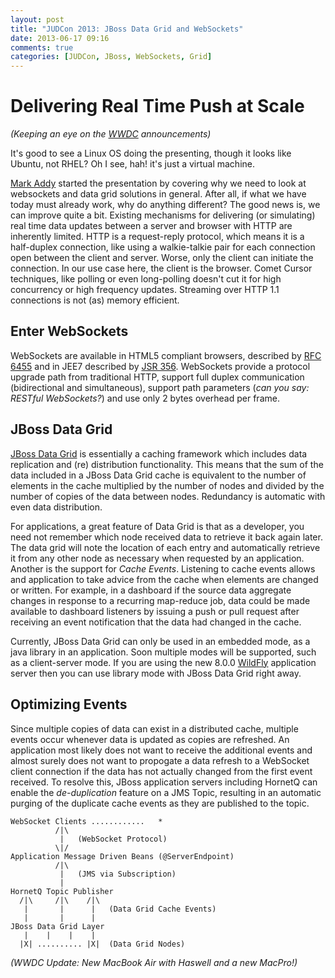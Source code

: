 ```yaml
---
layout: post
title: "JUDCon 2013: JBoss Data Grid and WebSockets"
date: 2013-06-17 09:16
comments: true
categories: [JUDCon, JBoss, WebSockets, Grid]
---
```


Delivering Real Time Push at Scale
==================================

_(Keeping an eye on the [WWDC](https://developer.apple.com/wwdc/) 
announcements)_

It's good to see a Linux OS doing the presenting, though it 
looks like Ubuntu, not RHEL?  Oh I see, hah! it's just a virtual 
machine.

[Mark Addy](http://blog.c2b2.co.uk) started the presentation by 
covering why we need to look at websockets and data grid solutions 
in general.  After all, if what we have today must already work, 
why do anything different?  The good news is, we can improve quite 
a bit.  Existing mechanisms for delivering (or simulating) real time 
data updates between a server and browser with HTTP are inherently
limited.  HTTP is a request-reply protocol, which means it is 
a half-duplex connection, like using a walkie-talkie pair for
each connection open between the client and server.  Worse, only
the client can initiate the connection.  In our use case here,
the client is the browser.  Comet Cursor techniques, like polling
or even long-polling doesn't cut it for high concurrency or 
high frequency updates.  Streaming over HTTP 1.1 connections is
not (as) memory efficient.

Enter WebSockets
----------------

WebSockets are available in HTML5 compliant browsers, described
by [RFC 6455](https://www.rfc-editor.org/rfc/rfc6455.txt) and in
JEE7 described by [JSR 356](http://jcp.org/aboutJava/communityprocess/final/jsr356/index.html).
WebSockets provide a protocol upgrade path from traditional 
HTTP, support full duplex communication (bidirectional
and simultaneous), support path parameters (_can you say: 
RESTful WebSockets?_) and use only 2 bytes overhead per frame.

JBoss Data Grid
---------------

[JBoss Data
Grid](https://www.redhat.com/products/jbossenterprisemiddleware/data-grid/)
is essentially a caching framework which includes data replication
and (re) distribution functionality.  This means that the sum of the 
data included in a JBoss Data Grid cache is equivalent to the number
of elements in the cache multiplied by the number of nodes and divided
by the number of copies of the data between nodes.  Redundancy is 
automatic with even data distribution.

For applications, a great feature of Data Grid is that as a
developer, you need not remember which node received data to retrieve 
it back again later.  The data grid will note the location of each 
entry and automatically retrieve it from any other node as necessary
when requested by an application.  Another is the support for _Cache
Events_.  Listening to cache events allows and application to take
advice from the cache when elements are changed or written.  For
example, in a dashboard if the source data aggregate changes in 
response to a recurring map-reduce job, data could be made available
to dashboard listeners by issuing a push or pull request after
receiving an event notification that the data had changed in the cache.

Currently, JBoss Data Grid can only be used in an embedded mode, as
a java library in an application.  Soon multiple modes will be supported,
such as a client-server mode.  If you are using the new 8.0.0
[WildFly](http://wildfly.org) application server then you can use 
library mode with JBoss Data Grid right away.

Optimizing Events
-----------------

Since multiple copies of data can exist in a distributed cache,
multiple events occur whenever data is updated as copies are refreshed.
An application most likely does not want to receive the additional
events and almost surely does not want to propogate a data refresh to
a WebSocket client connection if the data has not actually changed from
the first event received.  To resolve this, JBoss application servers
including HornetQ can enable the _de-duplication_ feature on a JMS
Topic, resulting in an automatic purging of the duplicate cache
events as they are published to the topic.  

    WebSocket Clients ............   *
              /|\
               |   (WebSocket Protocol)
              \|/
    Application Message Driven Beans (@ServerEndpoint)
              /|\
               |   (JMS via Subscription)
               |
    HornetQ Topic Publisher
      /|\     /|\    /|\
       |       |      |   (Data Grid Cache Events)
       |       |      |
    JBoss Data Grid Layer
       |    |    |    |
      |X| .......... |X|  (Data Grid Nodes)


_(WWDC Update: New MacBook Air with Haswell and a new MacPro!)_
